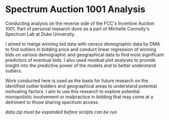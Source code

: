 # Spectrum Auction 1001 Analysis
Conducting analysis on the reverse side of the FCC's Incentive Auction 1001. Part of personal research done as a part of Michelle Connolly's Spectrum Lab at Duke University.

I aimed to merge winning bid data with census demographic data by DMA to find outliers in bidding price and conduct linear regression of winning bids on various demographic and geographical data to 
find most significant predictors of eventual bids. I also used residual plot analyses to provide insight into the predictive power of the models and to better understand outliers. 

Work conducted here is used as the basis for future research on the identified outlier bidders and geographical areas to understand potential motivating factors. I aim to use this research to 
explore potential monopolistic involvement or malpractice in bidding that may come at a detriment to those sharing spectrum access.

*data.zip must be expanded before scripts can be run*
